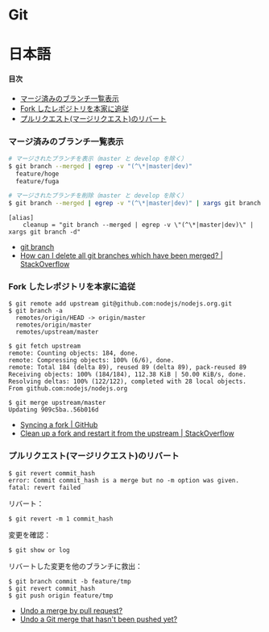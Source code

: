 # Git

# 日本語

#### 目次
- [マージ済みのブランチ一覧表示]()
- [Fork したレポジトリを本家に追従]()
- [プルリクエスト(マージリクエスト)のリバート]()


### マージ済みのブランチ一覧表示
```bash
# マージされたブランチを表示（master と develop を除く）
$ git branch --merged | egrep -v "(^\*|master|dev)"
  feature/hoge
  feature/fuga
```
```bash
# マージされたブランチを削除（master と develop を除く）
$ git branch --merged | egrep -v "(^\*|master|dev)" | xargs git branch -d
```
```
[alias]
    cleanup = "git branch --merged | egrep -v \"(^\*|master|dev)\" | xargs git branch -d"
```

- [git branch](https://git-scm.com/docs/git-branch)
- [How can I delete all git branches which have been merged? | StackOverflow](http://stackoverflow.com/questions/6127328/how-can-i-delete-all-git-branches-which-have-been-merged)


### Fork したレポジトリを本家に追従
```
$ git remote add upstream git@github.com:nodejs/nodejs.org.git
$ git branch -a
  remotes/origin/HEAD -> origin/master
  remotes/origin/master
  remotes/upstream/master
```

```
$ git fetch upstream
remote: Counting objects: 184, done.
remote: Compressing objects: 100% (6/6), done.
remote: Total 184 (delta 89), reused 89 (delta 89), pack-reused 89
Receiving objects: 100% (184/184), 112.38 KiB | 50.00 KiB/s, done.
Resolving deltas: 100% (122/122), completed with 28 local objects.
From github.com:nodejs/nodejs.org
```

```
$ git merge upstream/master
Updating 909c5ba..56b016d
```

- [Syncing a fork | GitHub](https://help.github.com/articles/syncing-a-fork/)
- [Clean up a fork and restart it from the upstream | StackOverflow](http://stackoverflow.com/questions/9646167/clean-up-a-fork-and-restart-it-from-the-upstream)


### プルリクエスト(マージリクエスト)のリバート
```
$ git revert commit_hash
error: Commit commit_hash is a merge but no -m option was given.
fatal: revert failed
```

リバート：

```
$ git revert -m 1 commit_hash
```

変更を確認：

```
$ git show or log
```

リバートした変更を他のブランチに救出：

```
$ git branch commit -b feature/tmp
$ git revert commit_hash
$ git push origin feature/tmp
```

- [Undo a merge by pull request?](http://stackoverflow.com/questions/6481575/undo-a-merge-by-pull-request)
- [Undo a Git merge that hasn't been pushed yet?](http://stackoverflow.com/questions/2389361/undo-a-git-merge-that-hasnt-been-pushed-yet)
